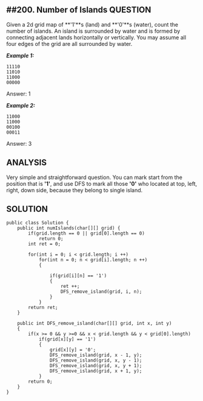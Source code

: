 ##200. Number of Islands
__QUESTION__
--

Given a 2d grid map of **'1'**s (land) and **'0'**s (water), count the number of islands. An island is surrounded by water and is formed by connecting adjacent lands horizontally or vertically. You may assume all four edges of the grid are all surrounded by water.

***Example 1:***

```
11110
11010
11000
00000
```

Answer: 1

***Example 2:***

```
11000
11000
00100
00011
```
Answer: 3

__ANALYSIS__
--
Very simple and straightforward question. You can mark start from the position that is **'1'**, and use DFS to mark all those **'0'** who located at top, left, right, down side, because they belong to single island. 

__SOLUTION__
--

```
public class Solution {
    public int numIslands(char[][] grid) {
        if(grid.length == 0 || grid[0].length == 0)
            return 0;
        int ret = 0;
        
        for(int i = 0; i < grid.length; i ++)
            for(int n = 0; n < grid[i].length; n ++)
            {
                
                if(grid[i][n] == '1')
                {
                    ret ++;
                    DFS_remove_island(grid, i, n);
                }
            }
        return ret;
    }
    
    public int DFS_remove_island(char[][] grid, int x, int y)
    {
        if(x >= 0 && y >=0 && x < grid.length && y < grid[0].length)
            if(grid[x][y] == '1')
            {
                grid[x][y] = '0';
                DFS_remove_island(grid, x - 1, y);
                DFS_remove_island(grid, x, y - 1);
                DFS_remove_island(grid, x, y + 1);
                DFS_remove_island(grid, x + 1, y);
            }
        return 0;
    }
}
```